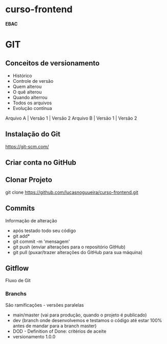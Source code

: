 # curso-frontend
#### EBAC

# GIT
## Conceitos de versionamento 
   - Histórico
   - Controle de versão
   - Quem alterou
   - O quê alterou
   - Quando alterrou
   - Todos os arquivos
   - Evolução contínua

Arquivo A | Versão 1 | Versão 2
Arquivo B | Versão 1 | Versão 2

 ## Instalação do Git
https://git-scm.com/

## Criar conta no GitHub

## Clonar Projeto
git clone https://github.com/lucasnoguueira/curso-frontend.git

## Commits
Informação de alteração
- após testado todo seu código
- git add*
- git commit -m 'mensagem'
- git push (enviar alterações para o repositório GitHub)
- git pull (puxar/trazer alterações do GitHub para sua máquina)

## Gitflow
Fluxo de Git


### Branchs 
São ramificações - versões paralelas

- main/master (vai para produção, quando o projeto é publicado)
- dev (branch onde desenvolvemos e testamos o código até estar 100% antes de mandar para a branch master)
- DOD - Definition of Done: critérios de aceite
- versionamento 1.0.0

